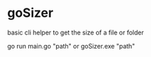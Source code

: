 # goSizer

basic cli helper to get the size of a file or folder

go run main.go "path"
or goSizer.exe "path"
